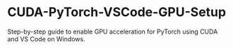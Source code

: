 # CUDA-PyTorch-VSCode-GPU-Setup
Step-by-step guide to enable GPU acceleration for PyTorch using CUDA and VS Code on Windows.
